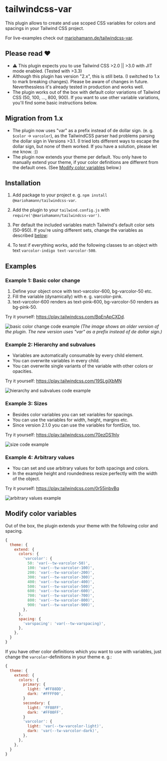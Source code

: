 # tailwindcss-var

This plugin allows to create and use scoped CSS variables for colors and spacings in your Tailwind CSS project.

For live-examples check out [mariohamann.de/tailwindcss-var](https://mariohamann.de/tailwindcss-var).

## Please read ❤️

- ⚠️ This plugin expects you to use Tailwind CSS >2.0 || >3.0 with JIT mode enabled. (Tested with >3.3)
- Although this plugin has version "2.x", this is still beta. (I switched to 1.x to mark breaking changes). Please be aware of changes in future. Neverthessless it's already tested in production and works well.
- The plugin works out of the box with default color variations of Tailwind CSS (50, 100, ..., 800, 900). If you want to use other variable variations, you'll find some basic instructions below.

## Migration from 1.x

- The plugin now uses "var" as a prefix instead of de dollar sign. (e. g. `$color` -> `varcolor`), as the TailwindCSS parser had problems parsing the dollar sign in Versions >3.1. (I tried lots different ways to escape the dollar sign, but none of them worked. If you have a solution, please let me know. :))
- The plugin now extends your theme per default. You only have to manually extend your theme, if your color definitions are different from the default ones. (See [Modify color variables](#modify-color-variables) below.)

## Installation

1. Add package to your project e. g. `npm install @mariohamann/tailwindcss-var`.
2. Add the plugin to your `tailwind.config.js` with `require('@mariohamann/tailwindcss-var')`.
3. Per default the included variables match Tailwind's default color sets (50–950). If you're using different sets, change the variables as described [below](#modify-color-variables):

4. To test if everything works, add the following classes to an object with text `varcolor-indigo text-varcolor-500`.

## Examples

### Example 1: Basic color change

1. Define your object once with text-varcolor-600, bg-varcolor-50 etc.
2. Fill the variable (dynamically) with e. g. varcolor-pink.
3. text-varcolor-600 renders as text-pink-600, bg-varcolor-50 renders as bg-pink-50.

Try it yourself: https://play.tailwindcss.com/BqEnApCXDd.

![basic color change code example](https://user-images.githubusercontent.com/26542182/221135730-cc2f02c0-37d2-4215-91ba-7d14dbc9e86b.png)
_(The image shows an older version of the plugin. The new version uses "var" as a prefix instead of de dollar sign.)_

### Example 2: Hierarchy and subvalues

- Variables are automatically consumable by every child element.
- You can overwrite variables in every child.
- You can overwrite single variants of the variable with other colors or opacities.

Try it yourself: https://play.tailwindcss.com/19SLgiXbMN

![hierarchy and subvalues code example](https://user-images.githubusercontent.com/26542182/221135288-682e5028-7b2d-4760-8680-3dd4b3951e97.png)

### Example 3: Sizes

- Besides color variables you can set variables for spacings.
- You can use the variables for width, height, margins etc.
- Since version 2.1.0 you can use the variables for fontSize, too.

Try it yourself: https://play.tailwindcss.com/70ezDS1hIy

![size code example](https://user-images.githubusercontent.com/26542182/221134417-007611dc-d3d3-4567-b799-5bb61079e84e.png)

### Example 4: Arbitrary values

- You can set and use arbitrary values for both spacings and colors.
- In the example height and roundedness resize perfectly with the width of the object.

Try it yourself: https://play.tailwindcss.com/0r55inbvBq

![arbitrary values example](https://user-images.githubusercontent.com/26542182/221136127-116b7e84-c12e-4263-89a3-9f8030943a71.png)

## Modify color variables

Out of the box, the plugin extends your theme with the following color and spacing.

```js
{
  theme: {
    extend: {
      colors: {
        'varcolor': {
          50: 'var(--tw-varcolor-50)',
          100: 'var(--tw-varcolor-100)',
          200: 'var(--tw-varcolor-200)',
          300: 'var(--tw-varcolor-300)',
          400: 'var(--tw-varcolor-400)',
          500: 'var(--tw-varcolor-500)',
          600: 'var(--tw-varcolor-600)',
          700: 'var(--tw-varcolor-700)',
          800: 'var(--tw-varcolor-800)',
          900: 'var(--tw-varcolor-900)',
        },
      },
      spacing: {
        'varspacing': 'var(--tw-varspacing)',
      },
    },
  }
}
```

If you have other color definitions which you want to use with variables, just change the `varcolor`-definitions in your theme e. g.:

```js
{
  theme: {
    extend: {
      colors: {
        primary: {
          light: '#FF88DD',
          dark: '#FFFF00',
        }
        secondary: {
          light: 'FF88FF',
          dark: '#FF00FF',
        }
        'varcolor': {
          light: 'var(--tw-varcolor-light)',
          dark: 'var(--tw-varcolor-dark)',
        },
      },
    },
  }
}
```
